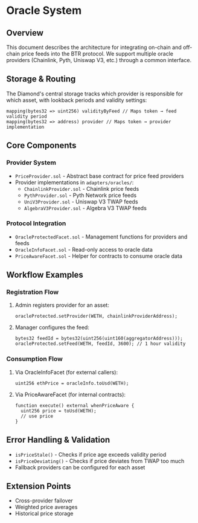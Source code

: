# Oracle System

## Overview
This document describes the architecture for integrating on-chain and off-chain price feeds into the BTR protocol. We support multiple oracle providers (Chainlink, Pyth, Uniswap V3, etc.) through a common interface.

## Storage & Routing
The Diamond's central storage tracks which provider is responsible for which asset, with lookback periods and validity settings:

```
mapping(bytes32 => uint256) validityByFeed // Maps token → feed validity period
mapping(bytes32 => address) provider // Maps token → provider implementation
```

## Core Components

### Provider System
- `PriceProvider.sol` - Abstract base contract for price feed providers
- Provider implementations in `adapters/oracles/`:
  - `ChainlinkProvider.sol` - Chainlink price feeds
  - `PythProvider.sol` - Pyth Network price feeds
  - `UniV3Provider.sol` - Uniswap V3 TWAP feeds
  - `AlgebraV3Provider.sol` - Algebra V3 TWAP feeds

### Protocol Integration
- `OracleProtectedFacet.sol` - Management functions for providers and feeds
- `OracleInfoFacet.sol` - Read-only access to oracle data
- `PriceAwareFacet.sol` - Helper for contracts to consume oracle data

## Workflow Examples

### Registration Flow
1. Admin registers provider for an asset:
   ```
   oracleProtected.setProvider(WETH, chainlinkProviderAddress);
   ```

2. Manager configures the feed:
   ```
   bytes32 feedId = bytes32(uint256(uint160(aggregatorAddress)));
   oracleProtected.setFeed(WETH, feedId, 3600); // 1 hour validity
   ```

### Consumption Flow
1. Via OracleInfoFacet (for external callers):
   ```
   uint256 ethPrice = oracleInfo.toUsd(WETH);
   ```

2. Via PriceAwareFacet (for internal contracts):
   ```
   function execute() external whenPriceAware {
     uint256 price = toUsd(WETH);
     // use price
   }
   ```

## Error Handling & Validation
- `isPriceStale()` - Checks if price age exceeds validity period
- `isPriceDeviating()` - Checks if price deviates from TWAP too much
- Fallback providers can be configured for each asset

## Extension Points
- Cross-provider failover
- Weighted price averages
- Historical price storage 
